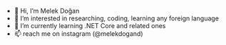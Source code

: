 - 👋 Hi, I’m Melek Doğan
- 👀 I’m interested in researching, coding, learning any foreign language
- 🌱 I’m currently learning .NET Core and related ones
- 📫 reach me on instagram (@melekdogand) 

<!---
melekdogan/melekdogan is a ✨ special ✨ repository because its `README.md` (this file) appears on your GitHub profile.
You can click the Preview link to take a look at your changes.
--->
